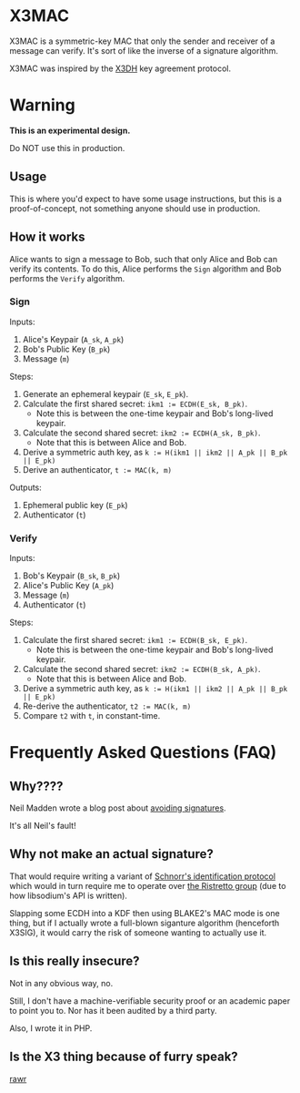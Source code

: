 # X3MAC

X3MAC is a symmetric-key MAC that only the sender and receiver of a message can verify.
It's sort of like the inverse of a signature algorithm.

X3MAC was inspired by the [X3DH](https://signal.org/docs/specifications/x3dh/) key agreement protocol.

# Warning

**This is an experimental design.**

Do NOT use this in production.

## Usage

This is where you'd expect to have some usage instructions, but this is a proof-of-concept,
not something anyone should use in production.

## How it works

Alice wants to sign a message to Bob, such that only Alice and Bob can verify its contents. To do this,
Alice performs the `Sign` algorithm and Bob performs the `Verify` algorithm.

### Sign

Inputs:

1. Alice's Keypair (`A_sk`, `A_pk`)
2. Bob's Public Key (`B_pk`)
3. Message (`m`)

Steps:

1. Generate an ephemeral keypair (`E_sk`, `E_pk`).
2. Calculate the first shared secret: `ikm1 := ECDH(E_sk, B_pk)`.
   * Note this is between the one-time keypair and Bob's long-lived keypair.
3. Calculate the second shared secret: `ikm2 := ECDH(A_sk, B_pk)`.
   * Note that this is between Alice and Bob.
4. Derive a symmetric auth key, as `k := H(ikm1 || ikm2 || A_pk || B_pk || E_pk)`
5. Derive an authenticator, `t := MAC(k, m)`

Outputs:

1. Ephemeral public key (`E_pk`)
2. Authenticator (`t`)

### Verify

Inputs:

1. Bob's Keypair (`B_sk`, `B_pk`)
2. Alice's Public Key (`A_pk`)
3. Message (`m`)
4. Authenticator (`t`)

Steps:

1. Calculate the first shared secret: `ikm1 := ECDH(B_sk, E_pk)`.
    * Note this is between the one-time keypair and Bob's long-lived keypair.
2. Calculate the second shared secret: `ikm2 := ECDH(B_sk, A_pk)`.
    * Note that this is between Alice and Bob.
3. Derive a symmetric auth key, as `k := H(ikm1 || ikm2 || A_pk || B_pk || E_pk)`
4. Re-derive the authenticator, `t2 := MAC(k, m)`
5. Compare `t2` with `t`, in constant-time.

# Frequently Asked Questions (FAQ)

## Why????

Neil Madden wrote a blog post about [avoiding signatures](https://neilmadden.blog/2024/09/18/digital-signatures-and-how-to-avoid-them/).

It's all Neil's fault!

## Why not make an actual signature?

That would require writing a variant of [Schnorr's identification protocol](https://www.zkdocs.com/docs/zkdocs/zero-knowledge-protocols/schnorr/)
which would in turn require me to operate over [the Ristretto group](https://ristretto.group/) (due to how libsodium's
API is written).

Slapping some ECDH into a KDF then using BLAKE2's MAC mode is one thing, but if I actually wrote a full-blown siganture
algorithm (henceforth X3SIG), it would carry the risk of someone wanting to actually use it.

## Is this really insecure?

Not in any obvious way, no.

Still, I don't have a machine-verifiable security proof or an academic paper to point you to. Nor has it been audited
by a third party.

Also, I wrote it in PHP.

## Is the X3 thing because of furry speak?

[rawr](https://github.com/soatok/rawr-x3dh)
